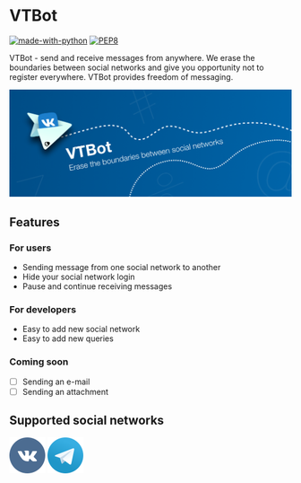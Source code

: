 # VTBot
[![made-with-python](https://img.shields.io/badge/Made%20with-Python-1f425f.svg)](https://www.python.org/)
[![PEP8](https://img.shields.io/badge/code%20style-pep8-orange.svg)](https://www.python.org/dev/peps/pep-0008/)



VTBot - send and receive messages from anywhere. We erase the boundaries between social networks and give you opportunity not to register everywhere. VTBot provides freedom of messaging. 

![Cover](https://github.com/farhit1/vtbot/blob/master/pics/cover3.png)

## Features
### For users
- Sending message from one social network to another
- Hide your social network login
- Pause and continue receiving messages

### For developers
- Easy to add new social network
- Easy to add new queries

### Coming soon
- [ ] Sending an e-mail
- [ ] Sending an attachment

## Supported social networks

[![VK][vk.icon]][vk.link]
[![Telegram][telegram.icon]][telegram.link]

[vk.icon]: https://github.com/farhit1/vtbot/blob/master/pics/vk64.png
[vk.link]: https://vk.com/vtbot

[telegram.icon]: https://github.com/farhit1/vtbot/blob/master/pics/telegram64.png
[telegram.link]: http://t.me/vtbot_bot

